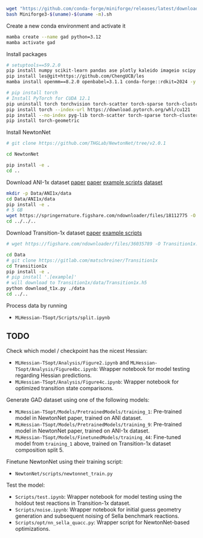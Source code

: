 


```bash
wget "https://github.com/conda-forge/miniforge/releases/latest/download/Miniforge3-$(uname)-$(uname -m).sh"
bash Miniforge3-$(uname)-$(uname -m).sh
```

Create a new conda environment and activate it
```bash
mamba create --name gad python=3.12
mamba activate gad
```

Install packages
```bash
# setuptools==59.2.0
pip install numpy scikit-learn pandas ase plotly kaleido imageio scipy matplotlib seaborn black tqdm joblib einops ipykernel toml omegaconf nbformat nglview py3Dmol hydra-core==1.* wandb
pip install les@git+https://github.com/ChengUCB/les
mamba install openmm==8.2.0 openbabel=3.1.1 conda-forge::rdkit=2024 -y

# pip install torch
# Install PyTorch for CUDA 12.1
pip uninstall torch torchvision torch-scatter torch-sparse torch-cluster torch-spline-conv torch-geometric -y
pip install torch --index-url https://download.pytorch.org/whl/cu121
pip install --no-index pyg-lib torch-scatter torch-sparse torch-cluster torch-spline-conv -f https://data.pyg.org/whl/torch-2.5.1+cu121.html
pip install torch-geometric
```

Install NewtonNet
```bash
# git clone https://github.com/THGLab/NewtonNet/tree/v2.0.1

cd NewtonNet

pip install -e .
cd ..
```

Download ANI-1x dataset
[paper](https://pubs.aip.org/aip/jcp/article/148/24/241733/963478/Less-is-more-Sampling-chemical-space-with-active)
[paper](https://www.nature.com/articles/s41597-020-0473-z)
[example scripts](https://github.com/aiqm/ANI1x_datasets)
[dataset](https://springernature.figshare.com/articles/dataset/ANI-1x_Dataset_Release/10047041?backTo=%2Fcollections%2FThe_ANI-1ccx_and_ANI-1x_data_sets_coupled-cluster_and_density_functional_theory_properties_for_molecules%2F4712477&file=18112775)
```bash
mkdir -p Data/ANI1x/data
cd Data/ANI1x/data
pip install -e .
# 5 GB
wget https://springernature.figshare.com/ndownloader/files/18112775 -O ani1x-release.h5
cd ../../..
```

Download Transition-1x dataset 
[paper](https://www.nature.com/articles/s41597-022-01870-w)
[example scripts](https://gitlab.com/matschreiner/Transition1x)
```bash
# wget https://figshare.com/ndownloader/files/36035789 -O Transition1x.h5

cd Data
# git clone https://gitlab.com/matschreiner/Transition1x
cd Transition1x
pip install -e .
# pip install '.[example]'
# will download to Transition1x/data/Transition1x.h5
python download_t1x.py ./data
cd ../..
```

Process data by running
- `MLHessian-TSopt/Scripts/split.ipynb`

## TODO

Check which model / checkpoint has the nicest Hessian:
- `MLHessian-TSopt/Analysis/Figure2.ipynb` and `MLHessian-TSopt/Analysis/Figure4bc.ipynb`: Wrapper notebook for model testing regarding Hessian predictions.
- `MLHessian-TSopt/Analysis/Figure4c.ipynb`: Wrapper notebook for optimized transition state comparisons.

Generate GAD dataset using one of the following models:
- `MLHessian-TSopt/Models/PretrainedModels/training_1`: Pre-trained model in NewtonNet paper, trained on ANI dataset.
- `MLHessian-TSopt/Models/PretrainedModels/training_9`: Pre-trained model in NewtonNet paper, trained on ANI-1x dataset.
- `MLHessian-TSopt/Models/FinetunedModels/training_44`: Fine-tuned model from `training_1` above, trained on Transition-1x dataset composition split 5.

Finetune NewtonNet using their training script:
- `NewtonNet/scripts/newtonnet_train.py`

Test the model:
- `Scripts/test.ipynb`: Wrapper notebook for model testing using the holdout test reactions in Transition-1x dataset.
- `Scripts/noise.ipynb`: Wrapper notebook for initial guess geometry generation and subsequent noising of Sella benchmark reactions.
- `Scripts/opt/nn_sella_quacc.py`: Wrapper script for NewtonNet-based optimizations.